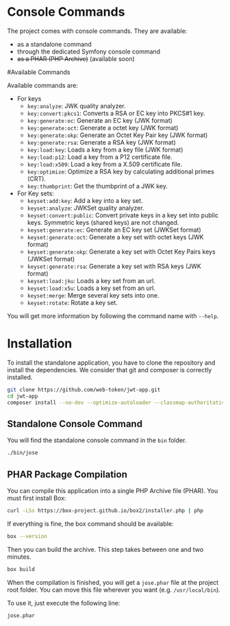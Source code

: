 Console Commands
================

The project comes with console commands.
They are available:
* as a standalone command
* through the dedicated Symfony console command
* ~~as a PHAR (PHP Archive)~~ (available soon)

#Available Commands

Available commands are:

* For keys
    * `key:analyze`:            JWK quality analyzer.
    * `key:convert:pkcs1`:      Converts a RSA or EC key into PKCS#1 key.
    * `key:generate:ec`:        Generate an EC key (JWK format)
    * `key:generate:oct`:       Generate a octet key (JWK format)
    * `key:generate:okp`:       Generate an Octet Key Pair key (JWK format)
    * `key:generate:rsa`:       Generate a RSA key (JWK format)
    * `key:load:key`:           Loads a key from a key file (JWK format)
    * `key:load:p12`:           Load a key from a P12 certificate file.
    * `key:load:x509`:          Load a key from a X.509 certificate file.
    * `key:optimize`:           Optimize a RSA key by calculating additional primes (CRT).
    * `key:thumbprint`:         Get the thumbprint of a JWK key.
* For Key sets:
    * `keyset:add:key`:         Add a key into a key set.
    * `keyset:analyze`:         JWKSet quality analyzer.
    * `keyset:convert:public`:  Convert private keys in a key set into public keys. Symmetric keys (shared keys) are not changed.
    * `keyset:generate:ec`:     Generate an EC key set (JWKSet format)
    * `keyset:generate:oct`:    Generate a key set with octet keys (JWK format)
    * `keyset:generate:okp`:    Generate a key set with Octet Key Pairs keys (JWKSet format)
    * `keyset:generate:rsa`:    Generate a key set with RSA keys (JWK format)
    * `keyset:load:jku`:        Loads a key set from an url.
    * `keyset:load:x5u`:        Loads a key set from an url.
    * `keyset:merge`:           Merge several key sets into one.
    * `keyset:rotate`:          Rotate a key set.

You will get more information by following the command name with `--help`.

# Installation

To install the standalone application, you have to clone the repository and install the dependencies.
We consider that git and composer is correctly installed.

```sh
git clone https://github.com/web-token/jwt-app.git
cd jwt-app
composer install --no-dev --optimize-autoloader --classmap-authoritative
```

## Standalone Console Command

You will find the standalone console command in the `bin` folder.

```sh
./bin/jose
```

## PHAR Package Compilation

You can compile this application into a single PHP Archive file (PHAR).
You must first install Box:

```sh
curl -LSs https://box-project.github.io/box2/installer.php | php
```

If everything is fine, the box command should be available:

```sh
box --version
```

Then you can build the archive. This step takes  between one and two minutes.

```sh
box build
```

When the compilation is finished, you will get a `jose.phar` file at the project root folder.
You can move this file wherever you want (e.g. `/usr/local/bin`).

To use it, just execute the following line:

```sh
jose.phar
```
